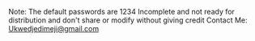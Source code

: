 Note: The default passwords are 1234
Incomplete and not ready for distribution and don't share or modify without giving credit 
Contact Me: Ukwedjedimeji@gmail.com
